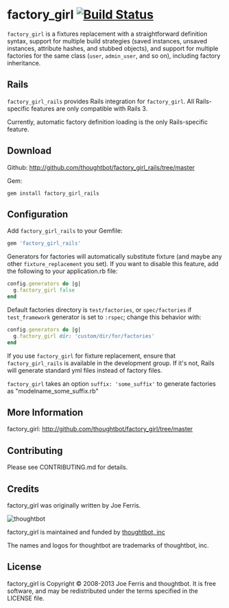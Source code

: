 factory_girl [![Build Status](https://secure.travis-ci.org/thoughtbot/factory_girl_rails.png)](http://travis-ci.org/thoughtbot/factory_girl_rails?branch=master)
============

`factory_girl` is a fixtures replacement with a straightforward definition
syntax, support for multiple build strategies (saved instances, unsaved
instances, attribute hashes, and stubbed objects), and support for multiple
factories for the same class (`user`, `admin_user`, and so on), including factory
inheritance.

Rails
-----

`factory_girl_rails` provides Rails integration for `factory_girl`. All
Rails-specific features are only compatible with Rails 3.

Currently, automatic factory definition loading is the only Rails-specific feature.

Download
--------

Github: http://github.com/thoughtbot/factory_girl_rails/tree/master

Gem:

    gem install factory_girl_rails

Configuration
-------------

Add `factory_girl_rails` to your Gemfile:

```ruby
gem 'factory_girl_rails'
```

Generators for factories will automatically substitute fixture (and maybe any other
`fixture_replacement` you set). If you want to disable this feature, add the
following to your application.rb file:

```ruby
config.generators do |g|
  g.factory_girl false
end
```

Default factories directory is `test/factories`, or `spec/factories` if
`test_framework` generator is set to `:rspec`; change this behavior with:

```ruby
config.generators do |g|
  g.factory_girl dir: 'custom/dir/for/factories'
end
```

If you use `factory_girl` for fixture replacement, ensure that
`factory_girl_rails` is available in the development group. If it's not, Rails
will generate standard yml files instead of factory files.

`factory_girl` takes an option `suffix: 'some_suffix'`
to generate factories as "modelname_some_suffix.rb"

More Information
----------------

factory_girl: http://github.com/thoughtbot/factory_girl/tree/master


Contributing
------------

Please see CONTRIBUTING.md for details.

Credits
-------

factory_girl was originally written by Joe Ferris.

![thoughtbot](http://thoughtbot.com/images/tm/logo.png)

factory_girl is maintained and funded by [thoughtbot, inc](http://thoughtbot.com/community)

The names and logos for thoughtbot are trademarks of thoughtbot, inc.

License
-------

factory_girl is Copyright © 2008-2013 Joe Ferris and thoughtbot. It is free software, and may be redistributed under the terms specified in the LICENSE file.
